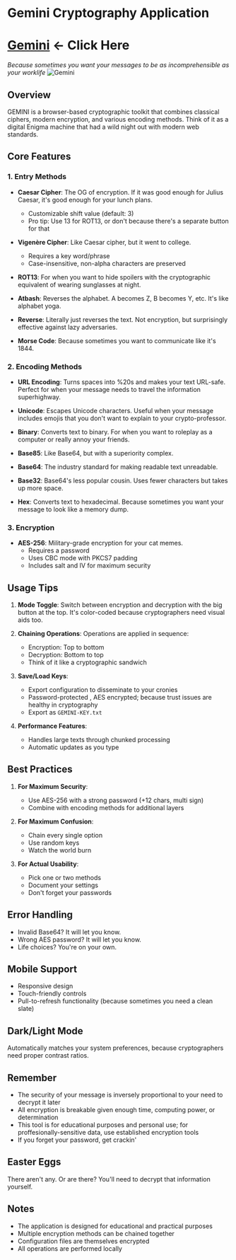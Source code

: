 # Gemini Cryptography Application
# [Gemini](https://elkmire.github.io/Gemini/ "Gemini Web Version") <- Click Here

*Because sometimes you want your messages to be as incomprehensible as your worklife*
![Gemini](https://github.com/user-attachments/assets/8f653efd-dfdc-45af-b99f-729fe6c57576)



## Overview
GEMINI is a browser-based cryptographic toolkit that combines classical ciphers, modern encryption, and various encoding methods. Think of it as a digital Enigma machine that had a wild night out with modern web standards.

## Core Features

### 1. Entry Methods
* **Caesar Cipher**: The OG of encryption. If it was good enough for Julius Caesar, it's good enough for your lunch plans.
  - Customizable shift value (default: 3)
  - Pro tip: Use 13 for ROT13, or don't because there's a separate button for that

* **Vigenère Cipher**: Like Caesar cipher, but it went to college.
  - Requires a key word/phrase
  - Case-insensitive, non-alpha characters are preserved

* **ROT13**: For when you want to hide spoilers with the cryptographic equivalent of wearing sunglasses at night.

* **Atbash**: Reverses the alphabet. A becomes Z, B becomes Y, etc. It's like alphabet yoga.

* **Reverse**: Literally just reverses the text. Not encryption, but surprisingly effective against lazy adversaries.

* **Morse Code**: Because sometimes you want to communicate like it's 1844.

### 2. Encoding Methods
* **URL Encoding**: Turns spaces into %20s and makes your text URL-safe. Perfect for when your message needs to travel the information superhighway.

* **Unicode**: Escapes Unicode characters. Useful when your message includes emojis that you don't want to explain to your crypto-professor.

* **Binary**: Converts text to binary. For when you want to roleplay as a computer or really annoy your friends.

* **Base85**: Like Base64, but with a superiority complex.

* **Base64**: The industry standard for making readable text unreadable.

* **Base32**: Base64's less popular cousin. Uses fewer characters but takes up more space.

* **Hex**: Converts text to hexadecimal. Because sometimes you want your message to look like a memory dump.

### 3. Encryption
* **AES-256**: Military-grade encryption for your cat memes.
  - Requires a password
  - Uses CBC mode with PKCS7 padding
  - Includes salt and IV for maximum security

## Usage Tips

1. **Mode Toggle**: Switch between encryption and decryption with the big button at the top. It's color-coded because cryptographers need visual aids too.

2. **Chaining Operations**: Operations are applied in sequence:
   - Encryption: Top to bottom
   - Decryption: Bottom to top
   - Think of it like a cryptographic sandwich

3. **Save/Load Keys**:
   - Export configuration to disseminate to your cronies
   - Password-protected , AES encrypted; because trust issues are healthy in cryptography
   - Export as `GEMINI-KEY.txt`

4. **Performance Features**:
   - Handles large texts through chunked processing
   - Automatic updates as you type

## Best Practices

1. **For Maximum Security**:
   - Use AES-256 with a strong password (+12 chars, multi sign)
   - Combine with encoding methods for additional layers

2. **For Maximum Confusion**:
   - Chain every single option
   - Use random keys
   - Watch the world burn

3. **For Actual Usability**:
   - Pick one or two methods
   - Document your settings
   - Don't forget your passwords

## Error Handling
* Invalid Base64? It will let you know.
* Wrong AES password? It will let you know.
* Life choices? You're on your own.

## Mobile Support
* Responsive design
* Touch-friendly controls
* Pull-to-refresh functionality (because sometimes you need a clean slate)

## Dark/Light Mode
Automatically matches your system preferences, because cryptographers need proper contrast ratios.

## Remember
* The security of your message is inversely proportional to your need to decrypt it later
* All encryption is breakable given enough time, computing power, or determination
* This tool is for educational purposes and personal use; for proffesionally-sensitive data, use established encryption tools
* If you forget your password, get crackin'

## Easter Eggs
There aren't any. Or are there? You'll need to decrypt that information yourself.

## Notes
- The application is designed for educational and practical purposes
- Multiple encryption methods can be chained together
- Configuration files are themselves encrypted
- All operations are performed locally

